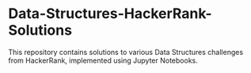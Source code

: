 # Data-Structures-HackerRank-Solutions
This repository contains solutions to various Data Structures challenges from HackerRank, implemented using Jupyter Notebooks. 
